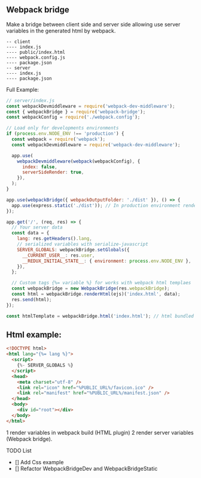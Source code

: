 ## Webpack bridge

Make a bridge between client side and server side allowing use server variables in the generated html by webpack.

```
-- client
---- index.js
---- public/index.html
---- webpack.config.js
---- package.json
-- server
---- index.js
---- package.json
```

Full Example:

```js
// server/index.js
const webpackDevmiddleware = require('webpack-dev-middleware');
const { webpackBridge } = require('webpack-bridge');
const webpackConfig = require('./webpack.config');

// Load only for developments environments
if (process.env.NODE_ENV !== 'production') {
  const webpack = require('webpack');
  const webpackDevmiddleware = require('webpack-dev-middleware');

  app.use(
    webpackDevmiddleware(webpack(webpackConfig), {
      index: false,
      serverSideRender: true,
    }),
  );
}

app.use(webpackBridge({ webpackOutputFolder: './dist' }), () => {
  app.use(express.static('./dist')); // In production environment render the static js, css if is necessary
});

app.get('/', (req, res) => {
  // Your server data
  const data = {
    lang: res.getHeaders().lang,
    // serialized variables with serialize-javascript
    SERVER_GLOBALS: webpackBridge.setGlobals({
      __CURRENT_USER__: res.user,
      __REDUX_INITIAL_STATE__: { environment: process.env.NODE_ENV },
    }),
  };

  // Custom tags {%= variable %} for works with webpack html templaes
  const webpackBridge = new WebpackBridge(res.webpackBridge);
  const html = webpackBridge.renderHtml(ejs)('index.html', data);
  res.send(html);
});
```

```js
const htmlTemplate = webpackBridge.html('index.html'); // html bundled with webpack html plugin
```

## Html example:

```html
<!DOCTYPE html>
<html lang="{%= lang %}">
  <script>
    {%- SERVER_GLOBALS %}
  </script>
  <head>
    <meta charset="utf-8" />
    <link rel="icon" href="%PUBLIC_URL%/favicon.ico" />
    <link rel="manifest" href="%PUBLIC_URL%/manifest.json" />
  </head>
  <body>
    <div id="root"></div>
  </body>
</html>
```

1 render variables in webpack build (HTML plugin)
2 render server variables (Webpack bridge).

TODO List

- [] Add Css example
- [] Refactor WebpackBridgeDev and WebpackBridgeStatic
